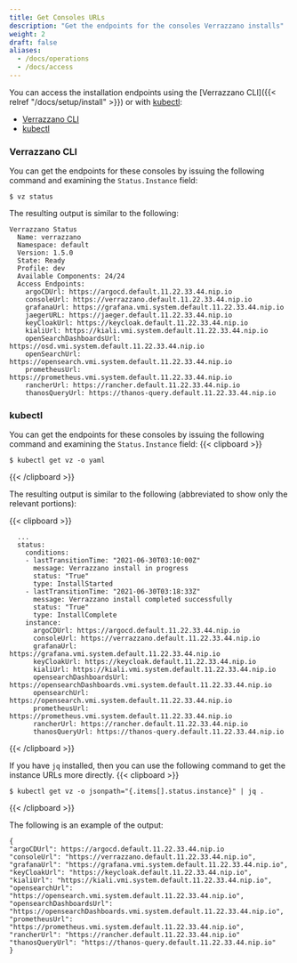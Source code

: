 ```yaml
---
title: Get Consoles URLs
description: "Get the endpoints for the consoles Verrazzano installs"
weight: 2
draft: false
aliases:
  - /docs/operations
  - /docs/access
---
```


You can access the installation endpoints using the [Verrazzano CLI]({{< relref "/docs/setup/install" >}}) or with [kubectl](https://kubernetes.io/docs/reference/kubectl/kubectl/):

- [Verrazzano CLI](#verrazzano-cli)
- [kubectl](#kubectl)

### Verrazzano CLI

You can get the endpoints for these consoles by issuing the following command
and examining the `Status.Instance` field:

```shell
$ vz status
```

The resulting output is similar to the following:

```shell
Verrazzano Status
  Name: verrazzano
  Namespace: default
  Version: 1.5.0
  State: Ready
  Profile: dev
  Available Components: 24/24
  Access Endpoints:
    argoCDUrl: https://argocd.default.11.22.33.44.nip.io
    consoleUrl: https://verrazzano.default.11.22.33.44.nip.io
    grafanaUrl: https://grafana.vmi.system.default.11.22.33.44.nip.io
    jaegerURL: https://jaeger.default.11.22.33.44.nip.io
    keyCloakUrl: https://keycloak.default.11.22.33.44.nip.io
    kialiUrl: https://kiali.vmi.system.default.11.22.33.44.nip.io
    openSearchDashboardsUrl: https://osd.vmi.system.default.11.22.33.44.nip.io
    openSearchUrl: https://opensearch.vmi.system.default.11.22.33.44.nip.io
    prometheusUrl: https://prometheus.vmi.system.default.11.22.33.44.nip.io
    rancherUrl: https://rancher.default.11.22.33.44.nip.io
    thanosQueryUrl: https://thanos-query.default.11.22.33.44.nip.io
```

### kubectl

You can get the endpoints for these consoles by issuing the following command
and examining the `Status.Instance` field:
{{< clipboard >}}

```shell
$ kubectl get vz -o yaml
```
{{< /clipboard >}}



The resulting output is similar to the following (abbreviated to show only the relevant portions):

{{< clipboard >}}
<div class="highlight">

```
  ...
  status:
    conditions:
    - lastTransitionTime: "2021-06-30T03:10:00Z"
      message: Verrazzano install in progress
      status: "True"
      type: InstallStarted
    - lastTransitionTime: "2021-06-30T03:18:33Z"
      message: Verrazzano install completed successfully
      status: "True"
      type: InstallComplete
    instance:
      argoCDUrl: https://argocd.default.11.22.33.44.nip.io
      consoleUrl: https://verrazzano.default.11.22.33.44.nip.io
      grafanaUrl: https://grafana.vmi.system.default.11.22.33.44.nip.io
      keyCloakUrl: https://keycloak.default.11.22.33.44.nip.io
      kialiUrl: https://kiali.vmi.system.default.11.22.33.44.nip.io
      opensearchDashboardsUrl: https://opensearchDashboards.vmi.system.default.11.22.33.44.nip.io
      opensearchUrl: https://opensearch.vmi.system.default.11.22.33.44.nip.io
      prometheusUrl: https://prometheus.vmi.system.default.11.22.33.44.nip.io
      rancherUrl: https://rancher.default.11.22.33.44.nip.io
      thanosQueryUrl: https://thanos-query.default.11.22.33.44.nip.io
```
</div>
{{< /clipboard >}}


If you have `jq` installed, then you can use the following command to get the instance URLs more directly.
{{< clipboard >}}
<div class="highlight">

```
$ kubectl get vz -o jsonpath="{.items[].status.instance}" | jq .
```

</div>
{{< /clipboard >}}

The following is an example of the output:

```
{
"argoCDUrl": https://argocd.default.11.22.33.44.nip.io
"consoleUrl": "https://verrazzano.default.11.22.33.44.nip.io",
"grafanaUrl": "https://grafana.vmi.system.default.11.22.33.44.nip.io",
"keyCloakUrl": "https://keycloak.default.11.22.33.44.nip.io",
"kialiUrl": "https://kiali.vmi.system.default.11.22.33.44.nip.io",
"opensearchUrl": "https://opensearch.vmi.system.default.11.22.33.44.nip.io",
"opensearchDashboardsUrl": "https://opensearchDashboards.vmi.system.default.11.22.33.44.nip.io",
"prometheusUrl": "https://prometheus.vmi.system.default.11.22.33.44.nip.io",
"rancherUrl": "https://rancher.default.11.22.33.44.nip.io"
"thanosQueryUrl": "https://thanos-query.default.11.22.33.44.nip.io"
}
```
